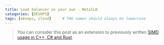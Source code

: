 ```yaml
---
title: Load balancer on your own - MetalLB
categories: [DEVOPS]
tags: [devops, cloud]     # TAG names should always be lowercase
---
```


> You can consider this post as an extension to previously written [SIMD usage in C++, C# and Rust](https://vksegfault.github.io/posts/simd-usage-cpp-csharp-rust/).